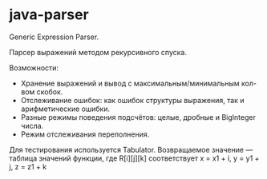 # java-parser
Generic Expression Parser.

Парсер выражений методом рекурсивного спуска.

Возможности:

- Хранение выражений и вывод с максимальным/минимальным кол-вом скобок.
- Отслеживание ошибок: как ошибок структуры выражения, так и арифметические ошибки.
- Разные режимы поведения подсчётов: целые, дробные и BigInteger числа.
- Режим отслеживания переполнения.

Для тестирования используется Tabulator.
Возвращаемое значение — таблица значений функции, где R[i][j][k] соответствует x = x1 + i, y = y1 + j, z = z1 + k
